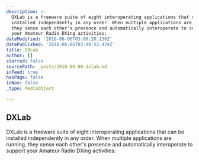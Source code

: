 ```yaml
---
description: >-
  DXLab is a freeware suite of eight interoperating applications that can be
  installed independently in any order. When multiple applications are running,
  they sense each other's presence and automatically interoperate to support
  your Amateur Radio DXing activities:
dateModified: '2016-06-06T03:00:20.136Z'
datePublished: '2016-06-06T03:00:52.474Z'
title: DXLab
author: []
starred: false
sourcePath: _posts/2016-06-06-dxlab.md
inFeed: true
hasPage: false
inNav: false
_type: MediaObject

---
```

<article style=""><h1>DXLab</h1><p>DXLab is a freeware suite of eight interoperating applications that can be installed independently in any order. When multiple applications are running, they sense each other's presence and automatically interoperate to support your Amateur Radio DXing activities:</p></article>